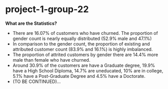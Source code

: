 # project-1-group-22
**What are the Statistics?**
- There are 16.07% of customers who have churned. The proportion of gender count is nearly equally distributed (52.9% male and 47.1%)
- In comparison to the gender count, the proportion of existing and attributed customer count (83.9% and 16.1%) is highly imbalanced. 
- The proportion of attrited customers by gender there are 14.4% more male than female who have churned. 
- Around 30.9% of the customers are have a Graduate degree, 19.9% have a High School Diploma, 14.7% are uneducated, 10% are in college, 5.1% have a Post-Graduate Degree and 4.5% have a Doctorate. 
- (TO BE CONTINUED)...
